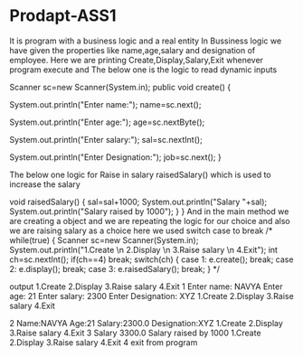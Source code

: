 # Prodapt-ASS1
It is program with a business logic and a real entity
In Bussiness logic we have given the properties like name,age,salary and designation of employee.
Here we are printing Create,Display,Salary,Exit whenever program execute and 
The below one is the logic to read  dynamic inputs


Scanner sc=new Scanner(System.in);
public void create()
{

System.out.println("Enter name:");
name=sc.next();

System.out.println("Enter age:");
age=sc.nextByte();

System.out.println("Enter salary:");
sal=sc.nextInt();

System.out.println("Enter Designation:");
job=sc.next();
}

 

The below one logic for Raise in salary
raisedSalary() which is used to increase the salary 


void raisedSalary()
{
 sal=sal+1000;
System.out.println("Salary "+sal);
System.out.println("Salary raised by 1000");
}
}
And in the main method we  are creating a object and we are repeating the logic for our choice
and also we are raising salary
as a choice 
here we used switch case to break 
/*
while(true)
{
Scanner sc=new Scanner(System.in);
System.out.println("1.Create \n 2.Display \n 3.Raise salary \n 4.Exit");
int ch=sc.nextInt();
if(ch==4)
break;
switch(ch)
{
case 1: e.create();
        break;
case 2: e.display();
        break;
case 3: e.raisedSalary();
        break;
}
*/


output
1.Create
 2.Display
 3.Raise salary
 4.Exit
1
Enter name:
NAVYA
Enter age:
21
Enter salary:
2300
Enter Designation:
XYZ
1.Create
 2.Display
 3.Raise salary
 4.Exit


2
Name:NAVYA
Age:21
Salary:2300.0
Designation:XYZ
1.Create
 2.Display
 3.Raise salary
 4.Exit
3
Salary 3300.0
Salary raised by 1000
1.Create
 2.Display
 3.Raise salary
 4.Exit
4
exit from program


